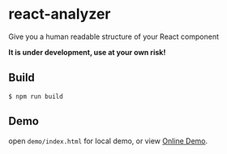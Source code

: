 # react-analyzer

Give you a human readable structure of your React component

**It is under development, use at your own risk!**

## Build

`$ npm run build`

## Demo

open `demo/index.html` for local demo, or view [Online Demo]().
